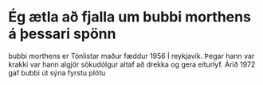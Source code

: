 # Ég ætla að fjalla um bubbi morthens á þessari spönn

bubbi morthens er Tónlistar maður fæddur 1956 Í reykjavík. Þegar hann var krakki var hann algjör sökudólgur altaf að drekka og gera eiturlyf. Árið 1972 gaf bubbi út sýna fyrstu plötu 